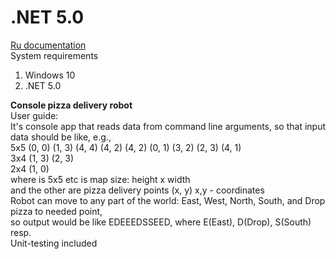 <h1>.NET 5.0</h1>
<a href = "https://github.com/alcohon/TestCase/blob/master/README_RU_RU.md">Ru documentation</a><br/>
System requirements
<ol>
  <li>Windows 10</li>
  <li>.NET 5.0</li>
</ol>
<p><b>Console pizza delivery robot</b><br/>
User guide:<br/>
It's console app that reads data from command line arguments, so that input data should be like, e.g.,<br/>
5x5 (0, 0) (1, 3) (4, 4) (4, 2) (4, 2) (0, 1) (3, 2) (2, 3) (4, 1)<br/>
3x4 (1, 3) (2, 3)<br/>
2x4 (1, 0)<br/>
where is 5x5 etc is map size: height x width  <br/>
and the other are pizza delivery points (x, y) x,y - coordinates<br/>
Robot can move to any part of the world: East, West, North, South, and Drop pizza to needed point, <br/>
so output would be like EDEEEDSSEED, where E(East), D(Drop), S(South) resp.<br/>
Unit-testing included<br/>
</p>
